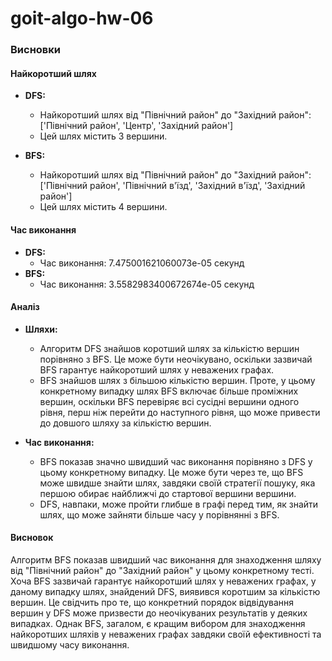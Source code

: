 # goit-algo-hw-06
### Висновки

#### Найкоротший шлях
- **DFS:**
  - Найкоротший шлях від "Північний район" до "Західний район": ['Північний район', 'Центр', 'Західний район']
  - Цей шлях містить 3 вершини.
  
- **BFS:**
  - Найкоротший шлях від "Північний район" до "Західний район": ['Північний район', 'Північний в'їзд', 'Західний в'їзд', 'Західний район']
  - Цей шлях містить 4 вершини.

#### Час виконання
- **DFS:**
  - Час виконання: 7.475001621060073e-05 секунд
- **BFS:**
  - Час виконання: 3.5582983400672674e-05 секунд

#### Аналіз
- **Шляхи:**
  - Алгоритм DFS знайшов коротший шлях за кількістю вершин порівняно з BFS. Це може бути неочікувано, оскільки зазвичай BFS гарантує найкоротший шлях у неважених графах.
  - BFS знайшов шлях з більшою кількістю вершин. Проте, у цьому конкретному випадку шлях BFS включає більше проміжних вершин, оскільки BFS перевіряє всі сусідні вершини одного рівня, перш ніж перейти до наступного рівня, що може привести до довшого шляху за кількістю вершин.

- **Час виконання:**
  - BFS показав значно швидший час виконання порівняно з DFS у цьому конкретному випадку. Це може бути через те, що BFS може швидше знайти шлях, завдяки своїй стратегії пошуку, яка першою обирає найближчі до стартової вершини вершини.
  - DFS, навпаки, може пройти глибше в графі перед тим, як знайти шлях, що може зайняти більше часу у порівнянні з BFS.

#### Висновок
Алгоритм BFS показав швидший час виконання для знаходження шляху від "Північний район" до "Західний район" у цьому конкретному тесті. Хоча BFS зазвичай гарантує найкоротший шлях у неважених графах, у даному випадку шлях, знайдений DFS, виявився коротшим за кількістю вершин. Це свідчить про те, що конкретний порядок відвідування вершин у DFS може призвести до неочікуваних результатів у деяких випадках. Однак BFS, загалом, є кращим вибором для знаходження найкоротших шляхів у неважених графах завдяки своїй ефективності та швидшому часу виконання.
